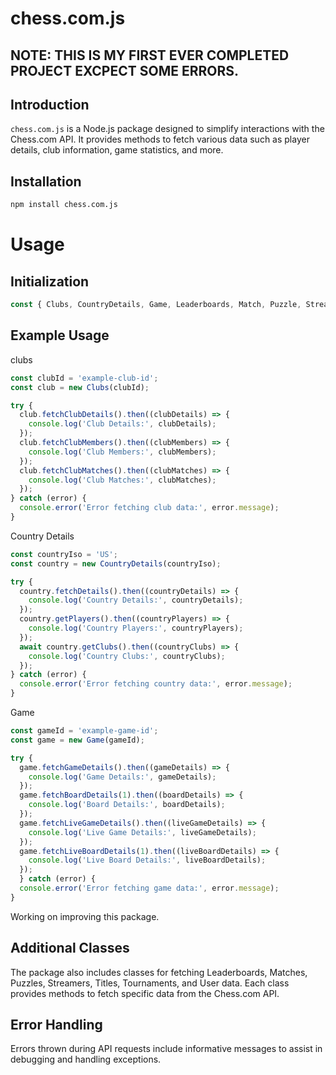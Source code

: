 # chess.com.js
## NOTE: THIS IS MY FIRST EVER COMPLETED PROJECT EXCPECT SOME ERRORS.
## Introduction

`chess.com.js` is a Node.js package designed to simplify interactions with the Chess.com API. It provides methods to fetch various data such as player details, club information, game statistics, and more.

## Installation

```bash
npm install chess.com.js
```
# Usage

## Initialization
```javascript
const { Clubs, CountryDetails, Game, Leaderboards, Match, Puzzle, Streamers, Titles, Tournament, User } = require('chess.com.js');
```

## Example Usage

clubs
```javascript
const clubId = 'example-club-id';
const club = new Clubs(clubId);

try {
  club.fetchClubDetails().then((clubDetails) => {
    console.log('Club Details:', clubDetails);
  });
  club.fetchClubMembers().then((clubMembers) => {
    console.log('Club Members:', clubMembers);
  });
  club.fetchClubMatches().then((clubMatches) => {
    console.log('Club Matches:', clubMatches);
  });
} catch (error) {
  console.error('Error fetching club data:', error.message);
}
```

Country Details
```javascript 
const countryIso = 'US';
const country = new CountryDetails(countryIso);

try {
  country.fetchDetails().then((countryDetails) => {
    console.log('Country Details:', countryDetails);
  });
  country.getPlayers().then((countryPlayers) => {
    console.log('Country Players:', countryPlayers);
  });
  await country.getClubs().then((countryClubs) => {
    console.log('Country Clubs:', countryClubs);
  });
} catch (error) {
  console.error('Error fetching country data:', error.message);
}
```

Game
```javascript
const gameId = 'example-game-id';
const game = new Game(gameId);

try {
  game.fetchGameDetails().then((gameDetails) => {
    console.log('Game Details:', gameDetails);
  });
  game.fetchBoardDetails(1).then((boardDetails) => {
    console.log('Board Details:', boardDetails);
  });
  game.fetchLiveGameDetails().then((liveGameDetails) => {
    console.log('Live Game Details:', liveGameDetails);
  });
  game.fetchLiveBoardDetails(1).then((liveBoardDetails) => {
    console.log('Live Board Details:', liveBoardDetails);
  });
  } catch (error) {
  console.error('Error fetching game data:', error.message);
}
```
Working on improving this package.

## Additional Classes
The package also includes classes for fetching Leaderboards, Matches, Puzzles, Streamers, Titles, Tournaments, and User data. Each class provides methods to fetch specific data from the Chess.com API.

## Error Handling
Errors thrown during API requests include informative messages to assist in debugging and handling exceptions.
